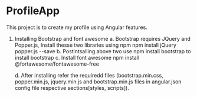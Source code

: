 # ProfileApp

This project is to create my profile using Angular features.

1. Installing Bootstrap and font awesome
    a. Bootstrap requires JQuery and Popper.js, Install thesse two libraries using npm
        npm install jQuery popper.js --save
    b. Postintsalling above two use npm install bootstrap to install bootstrap
    c. Install font awesome npm install @fortawesome/fontawesome-free


    d. After installing refer the requiredd files (bootstrap.min.css, popper.min.js, jquery.min.js and bootstrap.min.js files in angular.json config file respective sections[styles, scripts]).

    